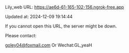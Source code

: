 Lily_web URL: https://ae6d-61-165-102-156.ngrok-free.app

Updated at: 2024-12-09 19:14:44

If you cannot open this URL, the server might be down.

Please contact: 

goley04@foxmail.com Or Wechat:GL_yeaH